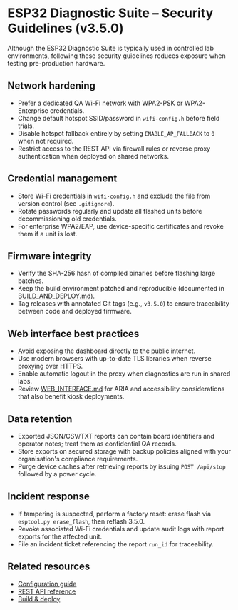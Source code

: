 # ESP32 Diagnostic Suite – Security Guidelines (v3.5.0)

Although the ESP32 Diagnostic Suite is typically used in controlled lab environments, following these security guidelines reduces
exposure when testing pre-production hardware.

## Network hardening
- Prefer a dedicated QA Wi-Fi network with WPA2-PSK or WPA2-Enterprise credentials.
- Change default hotspot SSID/password in `wifi-config.h` before field trials.
- Disable hotspot fallback entirely by setting `ENABLE_AP_FALLBACK` to `0` when not required.
- Restrict access to the REST API via firewall rules or reverse proxy authentication when deployed on shared networks.

## Credential management
- Store Wi-Fi credentials in `wifi-config.h` and exclude the file from version control (see `.gitignore`).
- Rotate passwords regularly and update all flashed units before decommissioning old credentials.
- For enterprise WPA2/EAP, use device-specific certificates and revoke them if a unit is lost.

## Firmware integrity
- Verify the SHA-256 hash of compiled binaries before flashing large batches.
- Keep the build environment patched and reproducible (documented in [BUILD_AND_DEPLOY.md](BUILD_AND_DEPLOY.md)).
- Tag releases with annotated Git tags (e.g., `v3.5.0`) to ensure traceability between code and deployed firmware.

## Web interface best practices
- Avoid exposing the dashboard directly to the public internet.
- Use modern browsers with up-to-date TLS libraries when reverse proxying over HTTPS.
- Enable automatic logout in the proxy when diagnostics are run in shared labs.
- Review [WEB_INTERFACE.md](WEB_INTERFACE.md) for ARIA and accessibility considerations that also benefit kiosk deployments.

## Data retention
- Exported JSON/CSV/TXT reports can contain board identifiers and operator notes; treat them as confidential QA records.
- Store exports on secured storage with backup policies aligned with your organisation's compliance requirements.
- Purge device caches after retrieving reports by issuing `POST /api/stop` followed by a power cycle.

## Incident response
- If tampering is suspected, perform a factory reset: erase flash via `esptool.py erase_flash`, then reflash 3.5.0.
- Revoke associated Wi-Fi credentials and update audit logs with report exports for the affected unit.
- File an incident ticket referencing the report `run_id` for traceability.

## Related resources
- [Configuration guide](CONFIG.md)
- [REST API reference](API_REFERENCE.md)
- [Build & deploy](BUILD_AND_DEPLOY.md)
